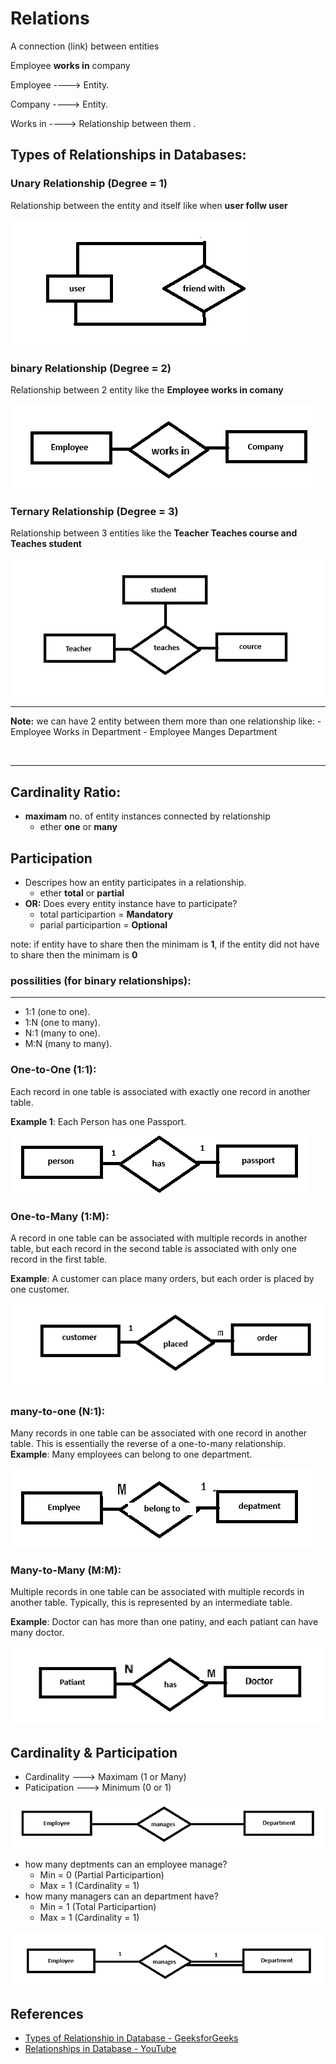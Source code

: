 # Relations

A connection (link) between entities

Employee **works in** company

Employee ----> Entity.

Company ----> Entity.

Works in ----> Relationship between them .


## Types of Relationships in Databases:

### Unary Relationship (Degree = 1)
Relationship between the entity and itself like when **user follw user**

![Unary Relationship](media/unery.png)

### binary Relationship (Degree = 2)
Relationship between 2 entity like the **Employee works in comany**

![binaray relation](media/BINARY.png)

### Ternary Relationship (Degree = 3)
Relationship between 3 entities like the **Teacher Teaches course and Teaches student**

![Ternary Relationship](media/ternary.png)


---
**Note:** 
we can have 2 entity between them more than one relationship like:
    - Employee Works in Department
    - Employee Manges Department

![]()

---
## Cardinality Ratio:
- **maximam** no. of entity instances connected by relationship
    - ether **one** or **many**


## Participation
- Descripes how an entity participates in a relationship.
    - ether **total** or **partial**
- **OR:** Does every entity instance have to participate?
    - total participartion = **Mandatory** 
    - parial participartion = **Optional**

note: if entity have to share then the minimam is **1**, if the entity did not have to share then the minimam is **0**

### possilities (for **binary** relationships):
---   
- 1:1 (one to one).
- 1:N (one to many).
- N:1 (many to one).
- M:N (many to many).

### One-to-One (1:1):
Each record in one table is associated with exactly one record in another table.

**Example 1**: Each Person has one Passport.

![1:1](media/one_to_one.png)


### One-to-Many (1:M):
A record in one table can be associated with multiple records in another table, but each record in the second table is associated with only one record in the first table.

**Example**: A customer can place many orders, but each order is placed by one customer.

![1:m](media/one%20_to_many.png)

### many-to-one (N:1):
Many records in one table can be associated with one record in another table. This is essentially the reverse of a one-to-many relationship.
**Example**: Many employees can belong to one department.

![1:m](media/many_to_one.png)

### Many-to-Many (M:M):
Multiple records in one table can be associated with multiple records in another table. Typically, this is represented by an intermediate table.

**Example**: Doctor can has more than one patiny, and each patiant can have many doctor.

![m:m](media/many_to_many.png)

## Cardinality & Participation
- Cardinality ---> Maximam (1 or Many)
- Paticipation ---> Minimum (0 or 1)

![Before apply the Cardinalty and Participation](media/before.png)

- how many deptments can an employee manage? 
    - Min = 0 (Partial Participartion)
    - Max = 1 (Cardinality = 1)
- how many managers can an department have?
    - Min = 1 (Total Participartion)
    - Max = 1 (Cardinality = 1)

![After apply the Cardinalty and Participation](media/after.png)

## **References**
- [Types of Relationship in Database - GeeksforGeeks](https://www.geeksforgeeks.org/types-of-relationship-in-database/)  
- [Relationships in Database - YouTube](https://youtu.be/hp1gX4kh3lw?si=THq8Xz5dLGT-GN0J)